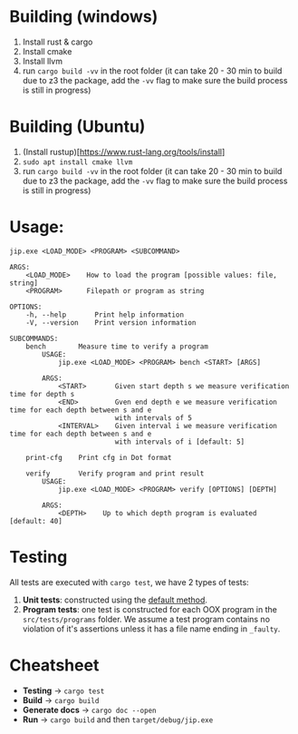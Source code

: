 # Building (windows)
1. Install rust & cargo
2. Install cmake 
3. Install llvm
4. run `cargo build -vv` in the root folder (it can take 20 - 30 min to build due to z3 the package, add the `-vv` flag to make sure the build process is still in progress)

# Building (Ubuntu)
1. (Install rustup)[https://www.rust-lang.org/tools/install]
2. ```sudo apt install cmake llvm```
4. run `cargo build -vv` in the root folder (it can take 20 - 30 min to build due to z3 the package, add the `-vv` flag to make sure the build process is still in progress)

# Usage:

```
jip.exe <LOAD_MODE> <PROGRAM> <SUBCOMMAND>

ARGS:
    <LOAD_MODE>    How to load the program [possible values: file, string]
    <PROGRAM>      Filepath or program as string

OPTIONS:
    -h, --help       Print help information
    -V, --version    Print version information

SUBCOMMANDS:
    bench        Measure time to verify a program
        USAGE:
            jip.exe <LOAD_MODE> <PROGRAM> bench <START> [ARGS]

        ARGS:
            <START>       Given start depth s we measure verification time for depth s
            <END>         Gven end depth e we measure verification time for each depth between s and e
                          with intervals of 5
            <INTERVAL>    Given interval i we measure verification time for each depth between s and e
                          with intervals of i [default: 5]

    print-cfg    Print cfg in Dot format

    verify       Verify program and print result
        USAGE:
            jip.exe <LOAD_MODE> <PROGRAM> verify [OPTIONS] [DEPTH]

        ARGS:
            <DEPTH>    Up to which depth program is evaluated [default: 40]
```


# Testing
All tests are executed with `cargo test`, we have 2 types of tests:

1. **Unit tests**: constructed using the [default method](https://doc.rust-lang.org/rust-by-example/testing/unit_testing.html).
1. **Program tests**: one test is constructed for each OOX program in the `src/tests/programs` folder. We assume a test program contains no violation of it's assertions unless it has a file name ending in `_faulty`.

# Cheatsheet
- **Testing** -> `cargo test`
- **Build** -> `cargo build`
- **Generate docs** -> `cargo doc --open`
- **Run** -> `cargo build` and then `target/debug/jip.exe`

